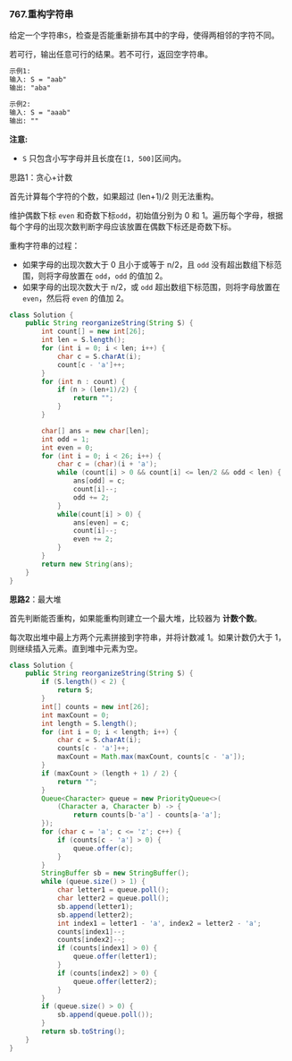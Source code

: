 ### 767.重构字符串

给定一个字符串`S`，检查是否能重新排布其中的字母，使得两相邻的字符不同。

若可行，输出任意可行的结果。若不可行，返回空字符串。

``` markdown
示例1:
输入: S = "aab"
输出: "aba"

示例2:
输入: S = "aaab"
输出: ""
```

**注意:**

- `S` 只包含小写字母并且长度在`[1, 500]`区间内。



思路1：贪心+计数

首先计算每个字符的个数，如果超过 (len+1)/2 则无法重构。

维护偶数下标 `even` 和奇数下标`odd`，初始值分别为 0 和 1。遍历每个字母，根据每个字母的出现次数判断字母应该放置在偶数下标还是奇数下标。

重构字符串的过程：

- 如果字母的出现次数大于 0 且小于或等于 n/2，且 `odd` 没有超出数组下标范围，则将字母放置在 `odd`，`odd` 的值加 2。
- 如果字母的出现次数大于 n/2，或 `odd` 超出数组下标范围，则将字母放置在 `even`，然后将 `even` 的值加 2。

``` java
class Solution {
    public String reorganizeString(String S) {
        int count[] = new int[26];
        int len = S.length();
        for (int i = 0; i < len; i++) {
            char c = S.charAt(i);
            count[c - 'a']++; 
        }
        for (int n : count) {
            if (n > (len+1)/2) {
                return "";
            }
        }

        char[] ans = new char[len];
        int odd = 1;
        int even = 0;
        for (int i = 0; i < 26; i++) {
            char c = (char)(i + 'a');
            while (count[i] > 0 && count[i] <= len/2 && odd < len) {
                ans[odd] = c;
                count[i]--;
                odd += 2;
            }
            while(count[i] > 0) {
                ans[even] = c;
                count[i]--;
                even += 2;
            }
        }
        return new String(ans);
    }
}
```



**思路2**：最大堆

首先判断能否重构，如果能重构则建立一个最大堆，比较器为 **计数个数**。

每次取出堆中最上方两个元素拼接到字符串，并将计数减 1。如果计数仍大于 1，则继续插入元素。直到堆中元素为空。

``` java
class Solution {
    public String reorganizeString(String S) {
        if (S.length() < 2) {
            return S;
        }
        int[] counts = new int[26];
        int maxCount = 0;
        int length = S.length();
        for (int i = 0; i < length; i++) {
            char c = S.charAt(i);
            counts[c - 'a']++;
            maxCount = Math.max(maxCount, counts[c - 'a']);
        }
        if (maxCount > (length + 1) / 2) {
            return "";
        }
        Queue<Character> queue = new PriorityQueue<>(
            (Character a, Character b) -> {
                return counts[b-'a'] - counts[a-'a'];
        });
        for (char c = 'a'; c <= 'z'; c++) {
            if (counts[c - 'a'] > 0) {
                queue.offer(c);
            }
        }
        StringBuffer sb = new StringBuffer();
        while (queue.size() > 1) {
            char letter1 = queue.poll();
            char letter2 = queue.poll();
            sb.append(letter1);
            sb.append(letter2);
            int index1 = letter1 - 'a', index2 = letter2 - 'a';
            counts[index1]--;
            counts[index2]--;
            if (counts[index1] > 0) {
                queue.offer(letter1);
            }
            if (counts[index2] > 0) {
                queue.offer(letter2);
            }
        }
        if (queue.size() > 0) {
            sb.append(queue.poll());
        }
        return sb.toString();
    }
}
```



